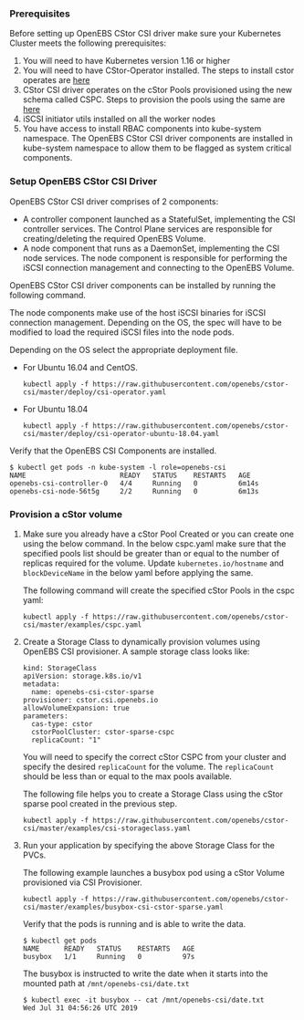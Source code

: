 ### Prerequisites

Before setting up OpenEBS CStor CSI driver make sure your Kubernetes Cluster
meets the following prerequisites:

1. You will need to have Kubernetes version 1.16 or higher
2. You will need to have CStor-Operator installed.
   The steps to install cstor operates are [here](../../deploy/cstor-operators)
3. CStor CSI driver operates on the cStor Pools provisioned using the new schema called CSPC.
   Steps to provision the pools using the same are [here](./../intro.md)
4. iSCSI initiator utils installed on all the worker nodes
5. You have access to install RBAC components into kube-system namespace.
   The OpenEBS CStor CSI driver components are installed in kube-system
   namespace to allow them to be flagged as system critical components.

### Setup OpenEBS CStor CSI Driver

OpenEBS CStor CSI driver comprises of 2 components:
- A controller component launched as a StatefulSet,
  implementing the CSI controller services. The Control Plane
  services are responsible for creating/deleting the required
  OpenEBS Volume.
- A node component that runs as a DaemonSet,
  implementing the CSI node services. The node component is
  responsible for performing the iSCSI connection management and
  connecting to the OpenEBS Volume.

OpenEBS CStor CSI driver components can be installed by running the
following command.

The node components make use of the host iSCSI binaries for iSCSI
connection management. Depending on the OS, the spec will have to
be modified to load the required iSCSI files into the node pods.

Depending on the OS select the appropriate deployment file.

- For Ubuntu 16.04 and CentOS.
  ```
  kubectl apply -f https://raw.githubusercontent.com/openebs/cstor-csi/master/deploy/csi-operator.yaml
  ```

- For Ubuntu 18.04
  ```
  kubectl apply -f https://raw.githubusercontent.com/openebs/cstor-csi/master/deploy/csi-operator-ubuntu-18.04.yaml
  ```

Verify that the OpenEBS CSI Components are installed.

```
$ kubectl get pods -n kube-system -l role=openebs-csi
NAME                       READY   STATUS    RESTARTS   AGE
openebs-csi-controller-0   4/4     Running   0          6m14s
openebs-csi-node-56t5g     2/2     Running   0          6m13s

```


### Provision a cStor volume

1. Make sure you already have a cStor Pool Created or you can
   create one using the below command. In the below cspc.yaml make sure
   that the specified pools list should be greater than or equal to
   the number of replicas required for the volume. Update `kubernetes.io/hostname`
   and `blockDeviceName` in the below yaml before applying the same.

   The following command will create the specified cStor Pools in the cspc yaml:

   ```
   kubectl apply -f https://raw.githubusercontent.com/openebs/cstor-csi/master/examples/cspc.yaml
   ```

2. Create a Storage Class to dynamically provision volumes
   using OpenEBS CSI provisioner. A sample storage class looks like:
   ```
   kind: StorageClass
   apiVersion: storage.k8s.io/v1
   metadata:
     name: openebs-csi-cstor-sparse
   provisioner: cstor.csi.openebs.io
   allowVolumeExpansion: true
   parameters:
     cas-type: cstor
     cstorPoolCluster: cstor-sparse-cspc
     replicaCount: "1"
   ```
   You will need to specify the correct cStor CSPC from your cluster
   and specify the desired `replicaCount` for the volume. The `replicaCount`
   should be less than or equal to the max pools available.

   The following file helps you to create a Storage Class
   using the cStor sparse pool created in the previous step.
   ```
   kubectl apply -f https://raw.githubusercontent.com/openebs/cstor-csi/master/examples/csi-storageclass.yaml
   ```

3. Run your application by specifying the above Storage Class for
   the PVCs.

   The following example launches a busybox pod using a cStor Volume
   provisioned via CSI Provisioner.
   ```
   kubectl apply -f https://raw.githubusercontent.com/openebs/cstor-csi/master/examples/busybox-csi-cstor-sparse.yaml
   ```

   Verify that the pods is running and is able to write the data.
   ```
   $ kubectl get pods
   NAME      READY   STATUS    RESTARTS   AGE
   busybox   1/1     Running   0          97s
   ```

   The busybox is instructed to write the date when it starts into the
   mounted path at `/mnt/openebs-csi/date.txt`

   ```
   $ kubectl exec -it busybox -- cat /mnt/openebs-csi/date.txt
   Wed Jul 31 04:56:26 UTC 2019
   ```
